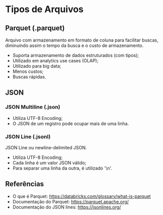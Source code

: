 # Tipos de Arquivos

## Parquet (.parquet)
Arquivo com armazenamento em formato de coluna para facilitar buscas, diminuindo assim o tempo da busca e o custo de armazenamento.

- Suporta armazenamento de dados estruturados (com tipos);
- Utilizado em analytics use cases (OLAP);
- Utilizado para big data;
- Menos custos;
- Buscas rápidas.

## JSON 

### JSON Multiline (.json)
- Utiliza UTF-8 Encoding;
- O JSON de um registro pode ocupar mais de uma linha.

### JSON Line (.jsonl)
JSON Line ou newline-delimited JSON.

- Utiliza UTF-8 Encoding;
- Cada linha é um valor JSON válido;
- Para separar uma linha da outra, é utilizado '\n'.

## Referências
- O que é Parquet: https://databricks.com/glossary/what-is-parquet
- Documentação do Parquet: https://parquet.apache.org/
- Documentação do JSON lines: https://jsonlines.org/

